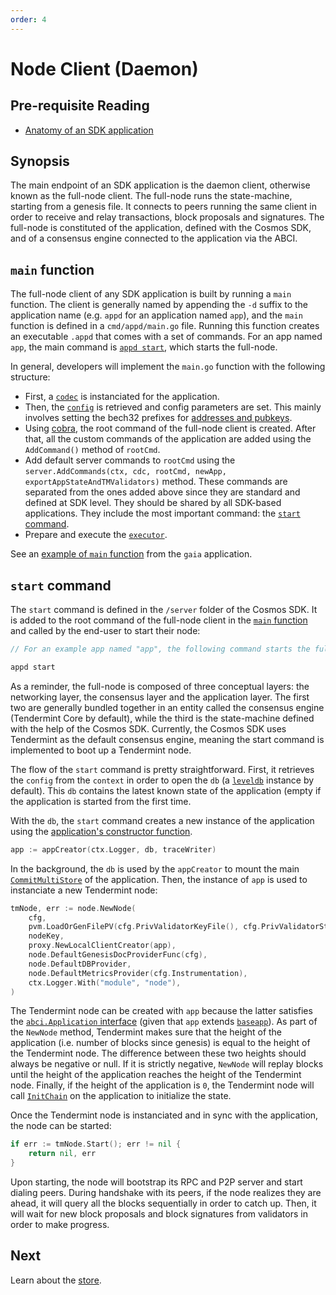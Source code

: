 ```yaml
---
order: 4
---
```


# Node Client (Daemon)

## Pre-requisite Reading

- [Anatomy of an SDK application](../basics/app-anatomy.md)

## Synopsis

The main endpoint of an SDK application is the daemon client, otherwise known as the full-node client. The full-node runs the state-machine, starting from a genesis file. It connects to peers running the same client in order to receive and relay transactions, block proposals and signatures. The full-node is constituted of the application, defined with the Cosmos SDK, and of a consensus engine connected to the application via the ABCI. 

## `main` function

The full-node client of any SDK application is built by running a `main` function. The client is generally named by appending the `-d` suffix to the application name (e.g. `appd` for an application named `app`), and the `main` function is defined in a `cmd/appd/main.go` file. Running this function creates an executable `.appd` that comes with a set of commands. For an app named `app`, the main command is [`appd start`](#start-command), which starts the full-node. 

In general, developers will implement the `main.go` function with the following structure:

- First, a [`codec`](./encoding.md) is instanciated for the application.
- Then, the [`config`](https://github.com/cosmos/cosmos-sdk/blob/master/types/config.go) is retrieved and config parameters are set. This mainly involves setting the bech32 prefixes for [addresses and pubkeys](../basics/accounts-fees-gas.md#addresses-and-pubkeys).
- Using [cobra](https://github.com/spf13/cobra), the root command of the full-node client is created. After that, all the custom commands of the application are added using the `AddCommand()` method of `rootCmd`. 
- Add default server commands to `rootCmd` using the `server.AddCommands(ctx, cdc, rootCmd, newApp, exportAppStateAndTMValidators)` method. These commands are separated from the ones added above since they are standard and defined at SDK level. They should be shared by all SDK-based applications. They include the most important command: the [`start` command](#start-command).
- Prepare and execute the [`executor`](https://github.com/tendermint/tendermint/blob/bc572217c07b90ad9cee851f193aaa8e9557cbc7/libs/cli/setup.go#L75-L78).  

See an [example of `main` function](https://github.com/cosmos/gaia/blob/f41a660cdd5bea173139965ade55bd25d1ee3429/cmd/gaiad/main.go) from the `gaia` application. 

## `start` command

The `start` command is defined in the `/server` folder of the Cosmos SDK. It is added to the root command of the full-node client in the [`main` function](#main-function) and called by the end-user to start their node:

```go
// For an example app named "app", the following command starts the full-node

appd start
```

As a reminder, the full-node is composed of three conceptual layers: the networking layer, the consensus layer and the application layer. The first two are generally bundled together in an entity called the consensus engine (Tendermint Core by default), while the third is the state-machine defined with the help of the Cosmos SDK. Currently, the Cosmos SDK uses Tendermint as the default consensus engine, meaning the start command is implemented to boot up a Tendermint node. 

The flow of the `start` command is pretty straightforward. First, it retrieves the `config` from the `context` in order to open the `db` (a [`leveldb`](https://github.com/syndtr/goleveldb) instance by default). This `db` contains the latest known state of the application (empty if the application is started from the first time. 

With the `db`, the `start` command creates a new instance of the application using the [application's constructor function](../basics/app-anatomy.md#constructor-function).

```go
app := appCreator(ctx.Logger, db, traceWriter)
```

In the background, the `db` is used by the `appCreator` to mount the main [`CommitMultiStore`](./store.md#commitmultistore) of the application. Then, the instance of `app` is used to instanciate a new Tendermint node:


```go
tmNode, err := node.NewNode(
	cfg,
	pvm.LoadOrGenFilePV(cfg.PrivValidatorKeyFile(), cfg.PrivValidatorStateFile()),
	nodeKey,
	proxy.NewLocalClientCreator(app),
	node.DefaultGenesisDocProviderFunc(cfg),
	node.DefaultDBProvider,
	node.DefaultMetricsProvider(cfg.Instrumentation),
	ctx.Logger.With("module", "node"),
)
```

The Tendermint node can be created with `app` because the latter satisfies the [`abci.Application` interface](https://github.com/tendermint/tendermint/blob/bc572217c07b90ad9cee851f193aaa8e9557cbc7/abci/types/application.go#L11-L26) (given that `app` extends [`baseapp`](./baseapp.md)). As part of the `NewNode` method, Tendermint makes sure that the height of the application (i.e. number of blocks since genesis) is equal to the height of the Tendermint node. The difference between these two heights should always be negative or null. If it is strictly negative, `NewNode` will replay blocks until the height of the application reaches the height of the Tendermint node. Finally, if the height of the application is `0`, the Tendermint node will call [`InitChain`](./baseapp.md#initchain) on the application to initialize the state. 

Once the Tendermint node is instanciated and in sync with the application, the node can be started:

```go
if err := tmNode.Start(); err != nil {
	return nil, err
}
```

Upon starting, the node will bootstrap its RPC and P2P server and start dialing peers. During handshake with its peers, if the node realizes they are ahead, it will query all the blocks sequentially in order to catch up. Then, it will wait for new block proposals and block signatures from validators in order to make progress. 

## Next

Learn about the [store](./store.md).